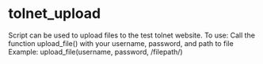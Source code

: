 # tolnet_upload

Script can be used to upload files to the test tolnet website. 
To use:
Call the function upload_file() with your username, password, and path to file 
Example:
upload_file(username, password, /filepath/)
